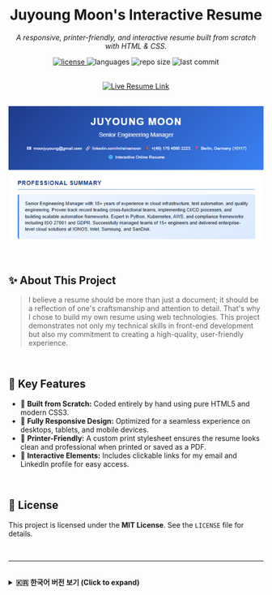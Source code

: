 <div align="center">
  
  # Juyoung Moon's Interactive Resume
  
  <p>
    <em>A responsive, printer-friendly, and interactive resume built from scratch with HTML & CSS.</em>
  </p>
  
  <p>
    <a href="https://github.com/ReinaMoon/simpel_resume/blob/main/LICENSE">
      <img src="https://img.shields.io/github/license/ReinaMoon/simpel_resume?style=for-the-badge" alt="license"/>
    </a>
    <img src="https://img.shields.io/github/languages/top/ReinaMoon/simpel_resume?style=for-the-badge&logo=html5" alt="languages"/>
    <img src="https://img.shields.io/github/repo-size/ReinaMoon/simpel_resume?style=for-the-badge" alt="repo size"/>
    <img src="https://img.shields.io/github/last-commit/ReinaMoon/simpel_resume?style=for-the-badge&logo=github" alt="last commit"/>
  </p>

</div>

<br>

<div align="center">
<a href="https://reinamoon.github.io/simpel_resume/juyoung_resume.html" target="_blank">
  <img src="https://img.shields.io/badge/View_Live_Resume-Click_Here-blue?style=for-the-badge&logo=githubpages" alt="Live Resume Link"/>
</a>
</div>

<br>

<div align="center">
  
  ![Resume Preview GIF](https://github.com/ReinaMoon/simpel_resume/blob/main/preview/preview.png?text=Resume+Preview+GIF)
  
  
</div>

<br>

## ✨ About This Project
> I believe a resume should be more than just a document; it should be a reflection of one's craftsmanship and attention to detail. That's why I chose to build my own resume using web technologies.
> This project demonstrates not only my technical skills in front-end development but also my commitment to creating a high-quality, user-friendly experience.

<br>

## 🚀 Key Features
*   🎨 **Built from Scratch:** Coded entirely by hand using pure HTML5 and modern CSS3.
*   📱 **Fully Responsive Design:** Optimized for a seamless experience on desktops, tablets, and mobile devices.
*   📄 **Printer-Friendly:** A custom print stylesheet ensures the resume looks clean and professional when printed or saved as a PDF.
*   🔗 **Interactive Elements:** Includes clickable links for my email and LinkedIn profile for easy access.

<br>

## 📜 License
This project is licensed under the **MIT License**. See the `LICENSE` file for details.

<br>
<hr>
<br>

<details>
<summary><strong>🇰🇷 한국어 버전 보기 (Click to expand)</strong></summary>
<br>
  
<div align="center">
  
  # 주영 문(Juyoung Moon)의 인터랙티브 이력서
  
  <p>
    <em>HTML과 CSS를 사용하여 처음부터 직접 제작한 반응형, 인쇄 최적화, 인터랙티브 이력서입니다.</em>
  </p>
</div>

<div align="center">
<a href="https://reinamoon.github.io/simpel_resume/juyoung_resume.html" target="_blank">
  <img src="https://img.shields.io/badge/View_Live_Resume-Click_Here-blue?style=for-the-badge&logo=githubpages" alt="Live Resume Link"/>
</a>
</div>

## ✨ 이 프로젝트에 대하여
> 저는 이력서가 단순한 문서를 넘어, 개발자의 장인정신(craftsmanship)과 디테일에 대한 열정을 보여주는 결과물이어야 한다고 믿습니다. 이러한 신념을 보여드리고자 웹 기술을 이용해 저의 이력서를 직접 구현했습니다.
> 이 프로젝트는 저의 프론트엔드 개발 역량뿐만 아니라, 높은 품질과 사용자 친화적인 경험을 만들고자 하는 저의 의지를 보여줍니다.

## 🚀 주요 특징
*   🎨 **순수 코드로 직접 구현:** 별도의 프레임워크나 템플릿 없이, 오직 HTML5와 최신 CSS3를 사용하여 직접 코드를 작성했습니다.
*   📱 **완벽한 반응형 디자인:** 데스크톱, 태블릿, 모바일 등 어떤 기기에서도 최적화된 화면을 경험할 수 있도록 설계했습니다.
*   📄 **인쇄용 스타일 최적화:** 별도의 인쇄용 스타일시트를 적용하여, 이력서를 인쇄하거나 PDF로 저장할 때도 깔끔하고 전문적인 결과물이 나오도록 했습니다.
*   🔗 **인터랙티브 요소:** 이메일과 링크드인 프로필에 클릭 가능한 링크를 포함하여 편의성을 높였습니다.

## 📜 라이선스
이 프로젝트는 **MIT 라이선스**를 따릅니다. 자세한 내용은 `LICENSE` 파일을 참고해 주세요.
  
</details>
